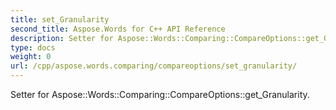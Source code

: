 ```yaml
---
title: set_Granularity
second_title: Aspose.Words for C++ API Reference
description: Setter for Aspose::Words::Comparing::CompareOptions::get_Granularity. 
type: docs
weight: 0
url: /cpp/aspose.words.comparing/compareoptions/set_granularity/
---
```


Setter for Aspose::Words::Comparing::CompareOptions::get_Granularity. 

